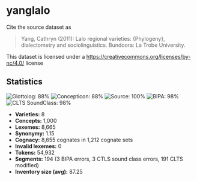 # yanglalo

Cite the source dataset as

> Yang, Cathryn (2011): Lalo regional varieties: {Phylogeny}, dialectometry and sociolinguistics. Bundoora: La Trobe University.

This dataset is licensed under a https://creativecommons.org/licenses/by-nc/4.0/ license

## Statistics



![Glottolog: 88%](https://img.shields.io/badge/Glottolog-88%25-yellowgreen.svg "Glottolog: 88%")
![Concepticon: 88%](https://img.shields.io/badge/Concepticon-88%25-yellowgreen.svg "Concepticon: 88%")
![Source: 100%](https://img.shields.io/badge/Source-100%25-brightgreen.svg "Source: 100%")
![BIPA: 98%](https://img.shields.io/badge/BIPA-98%25-green.svg "BIPA: 98%")
![CLTS SoundClass: 98%](https://img.shields.io/badge/CLTS%20SoundClass-98%25-green.svg "CLTS SoundClass: 98%")

- **Varieties:** 8
- **Concepts:** 1,000
- **Lexemes:** 8,665
- **Synonymy:** 1.15
- **Cognacy:** 8,655 cognates in 1,212 cognate sets
- **Invalid lexemes:** 0
- **Tokens:** 54,932
- **Segments:** 194 (3 BIPA errors, 3 CTLS sound class errors, 191 CLTS modified)
- **Inventory size (avg):** 87.25
